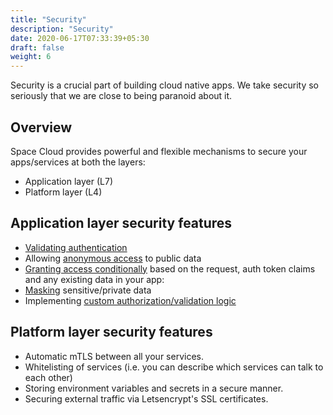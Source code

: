 ```yaml
---
title: "Security"
description: "Security"
date: 2020-06-17T07:33:39+05:30
draft: false
weight: 6
---
```


Security is a crucial part of building cloud native apps. We take security so seriously that we are close to being paranoid about it.

## Overview

Space Cloud provides powerful and flexible mechanisms to secure your apps/services at both the layers:

- Application layer (L7)
- Platform layer (L4)

## Application layer security features

- [Validating authentication](/security/security-rules/authenticated-access)
- Allowing [anonymous access](/security/security-rules/anonymous-access) to public data
- [Granting access conditionally](/security/security-rules/conditional-access) based on the request, auth token claims and any existing data in your app:
- [Masking](/security/security-rules/masking-data) sensitive/private data     
- Implementing [custom authorization/validation logic](/security/security-rules/custom-authorization-logic)


## Platform layer security features

- Automatic mTLS between all your services.
- Whitelisting of services (i.e. you can describe which services can talk to each other) 
- Storing environment variables and secrets in a secure manner.
- Securing external traffic via Letsencrypt's SSL certificates.  


<!-- ## Capabilities of security rules in Space Cloud

- Allowing / denying access to a particular resource.
- Allowing access to a particular resource to only authenticated users.
- Allowing access to a particular resource based on certain criterias. These criterias range from simple [matching on the incoming request]() to even [querying your database]() for advanced validations.
- Querying your custom access control APIs to grant access.
- [Masking data]() (encrypting, decrypting, hashing, etc) for sensitive information.

To learn more about how access control works in Space Cloud, check out the [access control basics](). -->